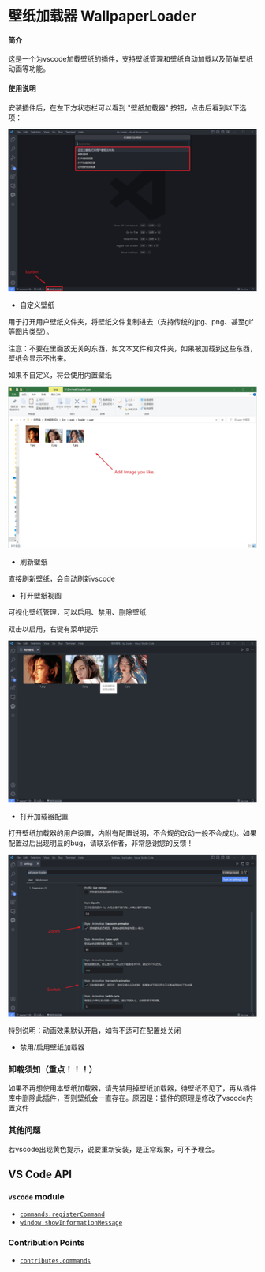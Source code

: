 # 壁纸加载器 WallpaperLoader

#### 简介

这是一个为vscode加载壁纸的插件，支持壁纸管理和壁纸自动加载以及简单壁纸动画等功能。



#### 使用说明

安装插件后，在左下方状态栏可以看到 "壁纸加载器" 按钮，点击后看到以下选项：

![打开自定义目录](https://raw.githubusercontent.com/luoxc007/vscode-wallpaperLoader/main/media/md_img/open_config.jpg)

- 自定义壁纸

用于打开用户壁纸文件夹，将壁纸文件复制进去（支持传统的jpg、png、甚至gif等图片类型）。

注意：不要在里面放无关的东西，如文本文件和文件夹，如果被加载到这些东西，壁纸会显示不出来。

如果不自定义，将会使用内置壁纸

![自定义壁纸](https://raw.githubusercontent.com/luoxc007/vscode-wallpaperLoader/main/media/md_img/user_dir.jpg)

- 刷新壁纸

直接刷新壁纸，会自动刷新vscode

- 打开壁纸视图

可视化壁纸管理，可以启用、禁用、删除壁纸

双击以启用，右键有菜单提示

![打开壁纸视图](https://raw.githubusercontent.com/luoxc007/vscode-wallpaperLoader/main/media/md_img/view_manager.jpg)

- 打开加载器配置

打开壁纸加载器的用户设置，内附有配置说明，不合规的改动一般不会成功。如果配置过后出现明显的bug，请联系作者，非常感谢您的反馈！

![打开加载器配置](https://raw.githubusercontent.com/luoxc007/vscode-wallpaperLoader/main/media/md_img/settings.jpg)

特别说明：动画效果默认开启，如有不适可在配置处关闭

- 禁用/启用壁纸加载器

### 卸载须知（重点！！！）

如果不再想使用本壁纸加载器，请先禁用掉壁纸加载器，待壁纸不见了，再从插件库中删除此插件，否则壁纸会一直存在。原因是：插件的原理是修改了vscode内置文件



### 其他问题

若vscode出现黄色提示，说要重新安装，是正常现象，可不予理会。





## VS Code API

### `vscode` module

- [`commands.registerCommand`](https://code.visualstudio.com/api/references/vscode-api#commands.registerCommand)
- [`window.showInformationMessage`](https://code.visualstudio.com/api/references/vscode-api#window.showInformationMessage)

### Contribution Points

- [`contributes.commands`](https://code.visualstudio.com/api/references/contribution-points#contributes.commands)

